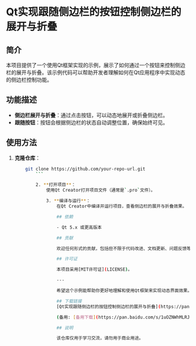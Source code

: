 # Qt实现跟随侧边栏的按钮控制侧边栏的展开与折叠

## 简介

本项目提供了一个使用Qt框架实现的示例，展示了如何通过一个按钮来控制侧边栏的展开与折叠。该示例代码可以帮助开发者理解如何在Qt应用程序中实现动态的侧边栏控制功能。

## 功能描述

- **侧边栏展开与折叠**：通过点击按钮，可以动态地展开或折叠侧边栏。
- **跟随按钮**：按钮会根据侧边栏的状态自动调整位置，确保始终可见。

## 使用方法

1. **克隆仓库**：
    ```bash
        git clone https://github.com/your-repo-url.git
            ```

            2. **打开项目**：
                使用Qt Creator打开项目文件（通常是`.pro`文件）。

                3. **编译与运行**：
                    在Qt Creator中编译并运行项目，查看侧边栏的展开与折叠效果。

                    ## 依赖

                    - Qt 5.x 或更高版本

                    ## 贡献

                    欢迎任何形式的贡献，包括但不限于代码改进、文档更新、问题反馈等。请通过提交Pull Request或Issue来参与项目。

                    ## 许可证

                    本项目采用[MIT许可证](LICENSE)。

                    ---

                    希望这个示例能帮助你更好地理解和使用Qt框架来实现动态界面效果。如果有任何问题或建议，请随时联系我们。

                    ## 下载链接
                    [Qt实现跟随侧边栏的按钮控制侧边栏的展开与折叠](https://pan.quark.cn/s/f8b36c4dfa7f) 

                    (备用: [备用下载](https://pan.baidu.com/s/1uOZNWhMLRJORpXTINSJRTQ?pwd=cq27))

                    ## 说明

                    该仓库仅用于学习交流，请勿用于商业用途。
